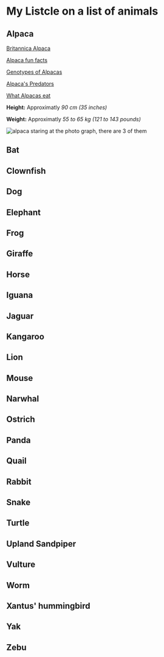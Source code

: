 # My Listcle on a list of animals

## Alpaca
[Britannica Alpaca](https://www.britannica.com/animal/alpaca)

[Alpaca fun facts](http://tonsoffacts.com/25-interesting-and-fun-facts-about-alpacas/)

[Genotypes of Alpacas](https://cottoncreekfarms.com/color-genotyping-of-alpacas-what-we-are-learning/)

[Alpaca's Predators](https://alpacaworldmagazine.com/do-alpacas-have-predators/)

[What Alpacas eat](https://savvyfarmlife.com/what-alpacas-can-and-cant-eat/)

**Height:** Approximatly *90 cm (35 inches)*

**Weight:** Approximatly *55 to 65 kg (121 to 143 pounds)*

![alpaca staring at the photo graph, there are 3 of them](https://www.bing.com/th?id=OIP.MjaItIprFCffksFKeIbAlwHaFS&w=212&h=150&c=8&rs=1&qlt=90&o=6&pid=3.1&rm=2)
## Bat

## Clownfish

## Dog

## Elephant

## Frog

## Giraffe

## Horse

## Iguana

## Jaguar

## Kangaroo

## Lion

## Mouse

## Narwhal

## Ostrich

## Panda

## Quail

## Rabbit

## Snake

## Turtle

## Upland Sandpiper

## Vulture

## Worm

## Xantus' hummingbird

## Yak

## Zebu
